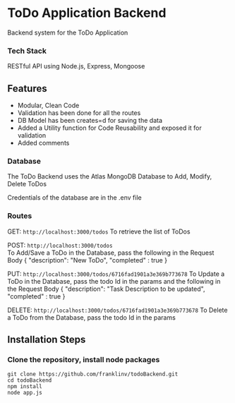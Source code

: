 # ToDo Application Backend
Backend system for the ToDo Application

### Tech Stack 
RESTful API using Node.js, Express, Mongoose
## Features
- Modular, Clean Code 
- Validation has been done for all the routes
- DB Model has been creates=d for saving the data
- Added a Utility function for Code Reusability and exposed it for validation
- Added comments

### Database
The ToDo Backend uses the Atlas MongoDB Database to Add, Modify, Delete ToDos

Credentials of the database are in the .env file

### Routes
GET: `http://localhost:3000/todos`
To retrieve the list of ToDos

POST: `http://localhost:3000/todos`   
To Add/Save a ToDo in the Database, pass the following in the Request Body
{
 "description": "New ToDo",
 "completed" : true 
}

PUT: `http://localhost:3000/todos/6716fad1901a3e369b773678` 
To Update a ToDo in the Database, pass the todo Id in the params
and the following in the Request Body
{
 "description": "Task Description to be updated",
 "completed" : true 
}

DELETE: `http://localhost:3000/todos/6716fad1901a3e369b773678` 
To Delete a ToDo from the Database, pass the todo Id in the params
## Installation Steps
### Clone the repository, install node packages

``` 
git clone https://github.com/franklinv/todoBackend.git
cd todoBackend
npm install
node app.js
```






